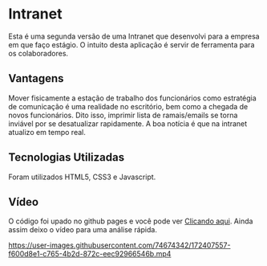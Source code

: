 # Intranet
Esta é uma segunda versão de uma Intranet que desenvolvi para a empresa em que faço estágio. O intuito desta aplicação é servir de ferramenta para os colaboradores.
## Vantagens
Mover fisicamente a estação de trabalho dos funcionários como estratégia de comunicação é uma realidade no escritório, bem como a chegada de novos funcionários.
Dito isso, imprimir lista de ramais/emails se torna inviável por se desatualizar rapidamente. A boa notícia é que na intranet atualizo em tempo real.

## Tecnologias Utilizadas
Foram utilizados HTML5, CSS3 e Javascript.

## Vídeo
O código foi upado no github pages e você pode ver [Clicando aqui](https://www.edsonbmj.github.io/intranet). Ainda assim deixo o vídeo para uma análise rápida.

https://user-images.githubusercontent.com/74674342/172407557-f600d8e1-c765-4b2d-872c-eec92966546b.mp4

